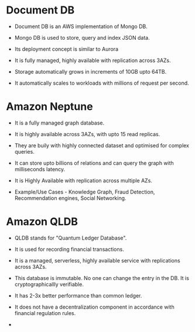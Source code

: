 # Document DB

- Document DB is an AWS implementation of Mongo DB.

- Mongo DB is used to store, query and index JSON data.

- Its deployment concept is similar to Aurora

- It is fully managed, highly available with replication across 3AZs.

- Storage automatically grows in increments of 10GB upto 64TB.

- It automatically scales to workloads with millions of request per second.

# Amazon Neptune

- It is a fully managed graph database.

- It is highly available across 3AZs, with upto 15 read replicas.

- They are buily with highly connected dataset and optimised for complex queries.

- It can store upto billions of relations and can query the graph with milliseconds latency.

- It is Highly Available with replication across multiple AZs.

- Example/Use Cases - Knowledge Graph, Fraud Detection, Recommendation engines, Social Networking.

# Amazon QLDB

- QLDB stands for "Quantum Ledger Database".

- It is used for recording financial  transactions.

- It is a managed, serverless, highly available service with replications across 3AZs.

- This database is immutable. No one can change the entry in the DB. It is cryptographicallly verifiable.

- It has 2-3x better performance than common ledger.

- It does not have a decentralization component in accordance with financial regulation rules.

- 


